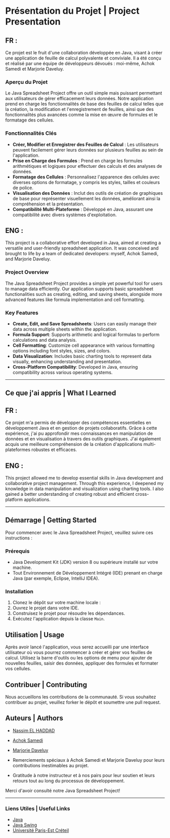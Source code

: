 # Présentation du Projet | Project Presentation

## FR : 

Ce projet est le fruit d'une collaboration développée en Java, visant à créer une application de feuille de calcul polyvalente et conviviale. Il a été conçu et réalisé par une équipe de développeurs dévoués : moi-même, Achok Samedi et Marjorie Daveluy.

### Aperçu du Projet

Le Java Spreadsheet Project offre un outil simple mais puissant permettant aux utilisateurs de gérer efficacement leurs données. Notre application prend en charge les fonctionnalités de base des feuilles de calcul telles que la création, la modification et l'enregistrement de feuilles, ainsi que des fonctionnalités plus avancées comme la mise en œuvre de formules et le formatage des cellules.

### Fonctionnalités Clés

- **Créer, Modifier et Enregistrer des Feuilles de Calcul** : Les utilisateurs peuvent facilement gérer leurs données sur plusieurs feuilles au sein de l'application.
- **Prise en Charge des Formules** : Prend en charge les formules arithmétiques et logiques pour effectuer des calculs et des analyses de données.
- **Formatage des Cellules** : Personnalisez l'apparence des cellules avec diverses options de formatage, y compris les styles, tailles et couleurs de police.
- **Visualisation des Données** : Inclut des outils de création de graphiques de base pour représenter visuellement les données, améliorant ainsi la compréhension et la présentation.
- **Compatibilité Multi-Plateforme** : Développé en Java, assurant une compatibilité avec divers systèmes d'exploitation.

## ENG :

This project is a collaborative effort developed in Java, aimed at creating a versatile and user-friendly spreadsheet application. It was conceived and brought to life by a team of dedicated developers: myself, Achok Samedi, and Marjorie Daveluy.

### Project Overview

The Java Spreadsheet Project provides a simple yet powerful tool for users to manage data efficiently. Our application supports basic spreadsheet functionalities such as creating, editing, and saving sheets, alongside more advanced features like formula implementation and cell formatting.

### Key Features

- **Create, Edit, and Save Spreadsheets**: Users can easily manage their data across multiple sheets within the application.
- **Formula Support**: Supports arithmetic and logical formulas to perform calculations and data analysis.
- **Cell Formatting**: Customize cell appearance with various formatting options including font styles, sizes, and colors.
- **Data Visualization**: Includes basic charting tools to represent data visually, enhancing understanding and presentation.
- **Cross-Platform Compatibility**: Developed in Java, ensuring compatibility across various operating systems.

---

## Ce que j'ai appris | What I Learned

## FR :

Ce projet m'a permis de développer des compétences essentielles en développement Java et en gestion de projets collaboratifs. Grâce à cette expérience, j'ai pu approfondir mes connaissances en manipulation de données et en visualisation à travers des outils graphiques. J'ai également acquis une meilleure compréhension de la création d'applications multi-plateformes robustes et efficaces. 

## ENG :

This project allowed me to develop essential skills in Java development and collaborative project management. Through this experience, I deepened my knowledge in data manipulation and visualization using charting tools. I also gained a better understanding of creating robust and efficient cross-platform applications.

---

## Démarrage | Getting Started

Pour commencer avec le Java Spreadsheet Project, veuillez suivre ces instructions :

### Prérequis

- Java Development Kit (JDK) version 8 ou supérieure installé sur votre machine.
- Tout Environnement de Développement Intégré (IDE) prenant en charge Java (par exemple, Eclipse, IntelliJ IDEA).

### Installation

1. Clonez le dépôt sur votre machine locale :
2. Ouvrez le projet dans votre IDE.
3. Construisez le projet pour résoudre les dépendances.
4. Exécutez l'application depuis la classe `Main`.

## Utilisation | Usage

Après avoir lancé l'application, vous serez accueilli par une interface utilisateur où vous pourrez commencer à créer et gérer vos feuilles de calcul. Utilisez la barre d'outils ou les options de menu pour ajouter de nouvelles feuilles, saisir des données, appliquer des formules et formater vos cellules.

## Contribuer | Contributing

Nous accueillons les contributions de la communauté. Si vous souhaitez contribuer au projet, veuillez forker le dépôt et soumettre une pull request.

## Auteurs | Authors

- [Nassim EL HADDAD](https://www.linkedin.com/in/nassim-el-haddad-4aa298271/)
- [Achok Samedi](https://www.linkedin.com/in/achok-samedi-0a719427a/)
- [Marjorie Daveluy](https://www.linkedin.com/in/marjorie-daveluy/)

- Remerciements spéciaux à Achok Samedi et Marjorie Daveluy pour leurs contributions inestimables au projet.
- Gratitude à notre instructeur et à nos pairs pour leur soutien et leurs retours tout au long du processus de développement.

Merci d'avoir consulté notre Java Spreadsheet Project!

---

### Liens Utiles | Useful Links

- [Java](https://www.java.com/)
- [Java Swing](https://docs.oracle.com/javase/tutorial/uiswing/)
- [Université Paris-Est Créteil](https://www.u-pec.fr/)
